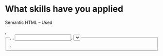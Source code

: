 # What skills have you applied
Semantic HTML – Used <form>, <fieldset>, <legend>, <label>, <input>, <select>, and <textarea> to structure the form logically and accessibly.

HTML5 Form Validation – Applied attributes like required, pattern, min, max, and type to validate inputs such as student ID, phone number, and room number.

CSS Styling – Created a clean, modern design with consistent styling for inputs, labels, and buttons.

Responsive Design – Used relative units (em, rem, %, vh, vw) and media queries to make the form usable on different screen sizes.

Focus States & UX Enhancements – Styled input focus states and placeholders for better user experience.

UI Design Principles – Organized the form with clear sections, spacing, and visual hierarchy to guide the user.

Problem-Solving – Addressed challenges like layout alignment, input validation, and accessibility.

Interactivity – Made the submit button visually prominent to encourage form submission.

## Challanges faced and how have you overcome it
I have face certain challenges while inputting validation like:
Challenge: Ensuring that all form fields accept only valid input, e.g., student ID must be exactly 8 digits, full name only letters and spaces, phone number 8 digits.

Solution: Used HTML5 attributes like pattern, required, min, max, and type to enforce proper input validation.
